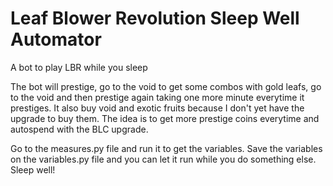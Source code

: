 # Leaf Blower Revolution Sleep Well Automator
 A bot to play LBR while you sleep

The bot will prestige, go to the void to get some combos with gold leafs, go to the void and then prestige again taking one more minute everytime it prestiges. It also buy void and exotic fruits because I don't yet have the upgrade to buy them. The idea is to get more prestige coins everytime and autospend with the BLC upgrade.

Go to the measures.py file and run it to get the variables. Save the variables on the variables.py file and you can let it run while you do something else. Sleep well!